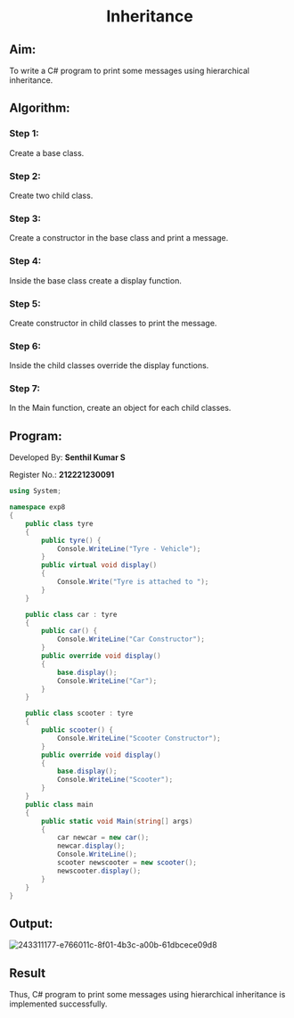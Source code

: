 # <p align="center">Inheritance</p>

## Aim:
To write a C# program to print some messages using hierarchical inheritance.

## Algorithm:
### Step 1: 
Create a base class.

### Step 2:
Create two child class.

### Step 3:
Create a constructor in the base class and print a message.

### Step 4: 
Inside the base class create a display function.

### Step 5:
Create constructor in child classes to print the message.

### Step 6: 
Inside the child classes override the display functions.

### Step 7:
In the Main function, create an object for each child classes.

## Program:
Developed By: **Senthil Kumar S**

Register No.: **212221230091**
```c#
using System;

namespace exp8
{
    public class tyre
    {
        public tyre() {
            Console.WriteLine("Tyre - Vehicle");
        }
        public virtual void display()
        {
            Console.Write("Tyre is attached to ");
        }
    }

    public class car : tyre
    {
        public car() {
            Console.WriteLine("Car Constructor");
        }
        public override void display()
        {
            base.display();
            Console.WriteLine("Car");
        }
    }

    public class scooter : tyre
    {
        public scooter() {
            Console.WriteLine("Scooter Constructor");
        }
        public override void display()
        {
            base.display();
            Console.WriteLine("Scooter");
        }
    }
    public class main
    {
        public static void Main(string[] args)
        {
            car newcar = new car();
            newcar.display();
            Console.WriteLine();
            scooter newscooter = new scooter();
            newscooter.display();
        }
    }
}
```
## Output:
![243311177-e766011c-8f01-4b3c-a00b-61dbcece09d8](https://github.com/Senthil-Kumar-710/demo/assets/93860256/fb902a09-d689-4d19-aa58-3b52d2e8ff5f)


## Result
Thus, C# program to print some messages using hierarchical inheritance is implemented successfully.
